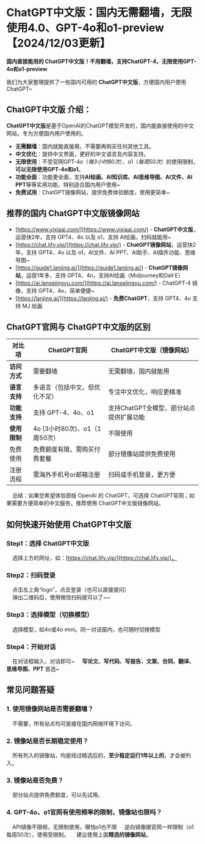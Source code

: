 # ChatGPT中文版：国内无需翻墙，无限使用4.0、GPT-4o和o1-preview 【2024/12/03更新】 

**国内直接能用的 ChatGPT中文版！不用翻墙，支持ChatGPT-4，无限使用GPT-4o和o1-preview** 

我们为大家整理提供了一些国内可用的 **ChatGPT中文版**，方便国内用户使用ChatGPT~

## ChatGPT中文版 介绍：

**ChatGPT中文版**是基于OpenAI的ChatGPT模型开发的，国内能直接使用的中文网站，专为方便国内用户使用的。<br />

- **无需翻墙**：国内就能直接用，不需要再购买任何其他工具。
- **中文优化**：提供中文界面，更好的中文语言及内容支持。
- **无限使用**：不受官网GPT-4o（_每3小时80次_）、o1（_每周50次_）的使用限制，**可以无限使用GPT-4o和o1**。
- **功能全面**：功能更全面，支持**AI绘画、AI知识库、AI思维导图、AI文件、AI PPT**等等实用功能，特别适合国内用户使用~
- **免费试用**：ChatGPT镜像网站，提供免费体验额度，使用更简单~

## 推荐的国内 ChatGPT中文版镜像网站

- [https://www.yixiaai.com/](https://www.yixiaai.com/) - **ChatGPT中文版**，运营快2年，支持 GPT4、4o 以及 o1，支持 AI绘画，扫码就能用~
- [https://chat.lify.vip/](https://chat.lify.vip/) - **ChatGPT镜像网站**，运营快2年，支持 GPT4、4o 以及 o1，AI文件、AI PPT、AI助手、AI插件功能、思维导图~
- [https://guide1.lanjing.ai/](https://guide1.lanjing.ai/) - **ChatGPT镜像网站**，运营1年多，支持 GPT4、4o，支持AI绘画（Midjourney和Dall·E）
- [https://ai.lansejingyu.com/](https://ai.lansejingyu.com/) - ChatGPT-4 镜像，支持 GPT4、4o，简单便捷~
- [https://lanjing.ai/](https://lanjing.ai/) - **免费ChatGPT**，支持 GPT4、4o 支持 MJ 绘画

## ChatGPT官网与 ChatGPT中文版的区别
| 对比项 | ChatGPT官网 | ChatGPT中文版（镜像网站）|
|-------- |-------- |-------- |
| **访问方式**	| 需要翻墙 | 无需翻墙，国内就能用 |
| **语言支持**	| 多语言（包括中文，但优化不足）	| 专注中文优化，响应更精准 |
| **功能支持**	| 支持 GPT-4、4o、o1 | 支持ChatGPT全模型，部分站点提供扩展功能 |
| **使用限制** | 4o (3小时80次)、o1（1周50次） | 不限使用 |
| 免费使用	| 免费额度有限，需购买付费套餐	| 部分镜像站提供免费使用 |
| 注册流程	| 需海外手机号or邮箱注册	| 扫码或手机登录，更方便 |

&nbsp;&nbsp;&nbsp;&nbsp;总结：如果您希望体验原版 OpenAI 的 ChatGPT，可选择 ChatGPT官网；如果需要方便简单的中文服务，推荐使用 ChatGPT中文版镜像网站。

## 如何快速开始使用 ChatGPT中文版

### Step1：选择 ChatGPT中文版
&nbsp;&nbsp;&nbsp;&nbsp;选择上方的网址，如：[https://chat.lify.vip/](https://chat.lify.vip/)。 <br />
### Step2：扫码登录
&nbsp;&nbsp;&nbsp;&nbsp;点击左上角“logo”，点击登录（也可以直接提问）<br />
&nbsp;&nbsp;&nbsp;&nbsp;弹出二维码后，使用微信扫码就可以了~~
### Step3：选择模型（切换模型）
&nbsp;&nbsp;&nbsp;&nbsp;选择模型，如4o或4o mini。同一对话窗内，也可随时切换模型
### Step4：开始对话
&nbsp;&nbsp;&nbsp;&nbsp;在对话框输入，对话即可~
&nbsp;&nbsp;&nbsp;&nbsp;**写论文、写代码、写报告、文案、合同、翻译、思维导图、PPT** 首选~

## 常见问题答疑

### 1. 使用镜像网站是否需要翻墙？
&nbsp;&nbsp;&nbsp;&nbsp;不需要，所有站点均可直接在国内网络环境下访问。
  
### 2. 镜像站是否长期稳定使用？
&nbsp;&nbsp;&nbsp;&nbsp;所有列入的镜像站，均是经过精选后的，**至少稳定运行1年以上的**，才会被列入。

### 3. 镜像站是否免费？
&nbsp;&nbsp;&nbsp;&nbsp;部分站点提供免费额度，可以先试用。

### 4. GPT-4o、o1官网有使用频率的限制，镜像站也限吗？
&nbsp;&nbsp;&nbsp;&nbsp;API镜像不限频，无限制使用，哪怕o1也不限
&nbsp;&nbsp;&nbsp;&nbsp;逆向镜像跟官网一样限制（o1每周50次），使用受限制。
&nbsp;&nbsp;&nbsp;&nbsp;建议使用上面**精选的镜像网站**。
